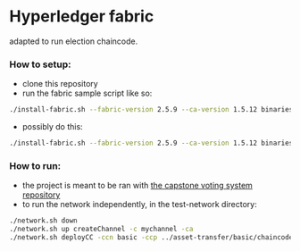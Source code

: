 # Hyperledger fabric
adapted to run election chaincode.

### How to setup:
- clone this repository
- run the fabric sample script like so:
```bash
./install-fabric.sh --fabric-version 2.5.9 --ca-version 1.5.12 binaries
```
- possibly do this:
```bash
./install-fabric.sh --fabric-version 2.5.9 --ca-version 1.5.12 binaries docker
```

### How to run:
- the project is meant to be ran with [the capstone voting system repository](https://github.com/ArthurAtangana/capstone-voting-system)
- to run the network independently, in the test-network directory:
```bash
./network.sh down
./network.sh up createChannel -c mychannel -ca
./network.sh deployCC -ccn basic -ccp ../asset-transfer/basic/chaincode-java -ccl java
```

